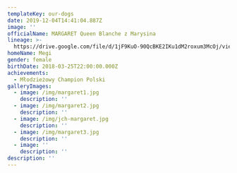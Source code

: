```yaml
---
templateKey: our-dogs
date: 2019-12-04T14:41:04.887Z
image: ''
officialName: MARGARET Queen Blanche z Marysina
lineage: >-
  https://drive.google.com/file/d/1jF9KuO-90QcBKE2IKu1dM2roxum3McOj/view?usp=sharing
homeName: Megi
gender: female
birthDate: 2018-03-25T22:00:00.000Z
achievements:
  - Młodzieżowy Champion Polski
galleryImages:
  - image: /img/margaret1.jpg
    description: ''
  - image: /img/margaret2.jpg
    description: ''
  - image: /img/jch-margaret.jpg
    description: ''
  - image: /img/margaret3.jpg
    description: ''
  - image: ''
    description: ''
description: ''
---
```


